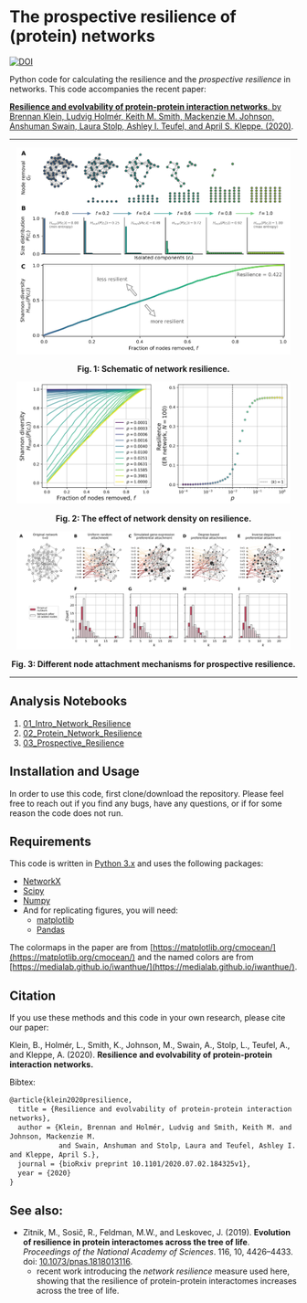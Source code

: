 # The prospective resilience of (protein) networks

[![DOI](https://zenodo.org/badge/238232290.svg)](https://zenodo.org/badge/latestdoi/238232290)

Python code for calculating the resilience and the *prospective resilience*
in networks. This code accompanies the recent paper: 

[**Resilience and evolvability of protein-protein interaction networks**. by
Brennan Klein, Ludvig Holmér, Keith M. Smith, Mackenzie M. Johnson, Anshuman
Swain, Laura Stolp, Ashley I. Teufel, and April S. Kleppe. (2020)](https://www.biorxiv.org/content/10.1101/2020.07.02.184325v1).

- - - -

<p align="center">
<img src="figs/pngs/resilience_intro.png" alt="Resilience calculation" width="95%"/>
</p>

**<p align="center">Fig. 1: Schematic of network resilience.</center>**

<p align="center">
<img src="figs/pngs/erdos_renyi_p_resilience.png" alt="Resilience of E.R. networks" width="95%"/>
</p>

**<p align="center">Fig. 2: The effect of network density on resilience.</center>**

<p align="center">
<img src="figs/pngs/attachment_mechanisms.png" alt="Attachment mechanisms" width="95%"/>
</p>

**<p align="center">Fig. 3: Different node attachment mechanisms for prospective resilience.</center>**

- - - -

## Analysis Notebooks
1. [01_Intro_Network_Resilience](https://nbviewer.jupyter.org/github/jkbren/presilience/blob/master/code/01_Intro_Network_Resilience.ipynb)
2. [02_Protein_Network_Resilience](https://nbviewer.jupyter.org/github/jkbren/presilience/blob/master/code/02_Protein_Network_Resilience.ipynb)
3. [03_Prospective_Resilience](https://nbviewer.jupyter.org/github/jkbren/presilience/blob/master/code/03_Prospective_Resilience.ipynb)


## Installation and Usage

In order to use this code, first clone/download the repository. Please feel free to reach 
out if you find any bugs, have any questions, or if for some reason
the code does not run. 

## Requirements  <a name="requirements"/>

This code is written in [Python 3.x](https://www.python.org) and uses 
the following packages:

* [NetworkX](https://networkx.github.io)
* [Scipy](http://www.scipy.org/)
* [Numpy](http://numpy.scipy.org/)
* And for replicating figures, you will need:
    + [matplotlib](https://matplotlib.org)
    + [Pandas](https://pandas.pydata.org/)

The colormaps in the paper are from [https://matplotlib.org/cmocean/](https://matplotlib.org/cmocean/)
and the named colors are from [https://medialab.github.io/iwanthue/](https://medialab.github.io/iwanthue/).

## Citation   <a name="citation"/>

If you use these methods and this code in your own research, please cite our paper:

Klein, B., Holmér, L., Smith, K., Johnson, M., Swain, A., Stolp, L.,
Teufel, A., and Kleppe, A. (2020).
**Resilience and evolvability of protein-protein interaction networks.**


Bibtex: 
```text
@article{klein2020presilience,
  title = {Resilience and evolvability of protein-protein interaction networks},
  author = {Klein, Brennan and Holmér, Ludvig and Smith, Keith M. and Johnson, Mackenzie M.
            and Swain, Anshuman and Stolp, Laura and Teufel, Ashley I. and Kleppe, April S.},
  journal = {bioRxiv preprint 10.1101/2020.07.02.184325v1},
  year = {2020}
}
```

## See also:

* Zitnik, M., Sosič, R., Feldman, M.W., and Leskovec, J. (2019). **Evolution of
resilience in protein interactomes across the tree of life**. *Proceedings of
the National Academy of Sciences*. 116, 10, 4426–4433. 
doi: [10.1073/pnas.1818013116](https://www.pnas.org/content/116/10/4426).
    + recent work introducing the *network resilience* measure used here,
    showing that the resilience of protein-protein interactomes increases
    across the tree of life.
